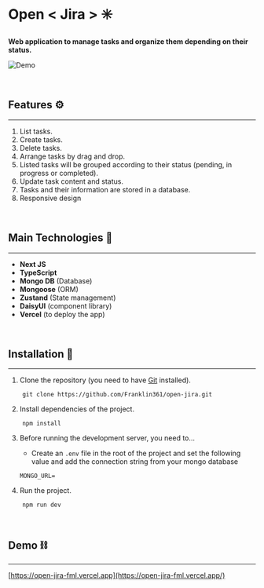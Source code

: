# Open < Jira > ✳️
**Web application to manage tasks and organize them depending on their status.**

![Demo](https://res.cloudinary.com/dnxchppfm/image/upload/v1658067987/open-jira/open-jira_ksoygj.gif)

&nbsp;

## Features ⚙️
---
1. List tasks.
2. Create tasks.
3. Delete tasks.
4. Arrange tasks by drag and drop.
5. Listed tasks will be grouped according to their status (pending, in progress or completed).
6. Update task content and status.
7. Tasks and their information are stored in a database.
8. Responsive design

&nbsp;

## Main Technologies 🧪
---

- **Next JS**
- **TypeScript** 
- **Mongo DB** (Database)
- **Mongoose** (ORM)
- **Zustand** (State management)
- **DaisyUI** (component library)
- **Vercel** (to deploy the app)

&nbsp;


## **Installation 🧰**
---

1. Clone the repository (you need to have [Git](https://git-scm.com) installed).

```shell
    git clone https://github.com/Franklin361/open-jira.git
```

2.  Install dependencies of the project.

```shell
    npm install
```

3. Before running the development server, you need to...

    - Create an `.env` file in the root of the project and set the following value and add the connection string from your mongo database 
    ```
    MONGO_URL=
    ```

4. Run the project.
```shell
    npm run dev
```
&nbsp;

## **Demo ⛓️**
---
[https://open-jira-fml.vercel.app](https://open-jira-fml.vercel.app/)






